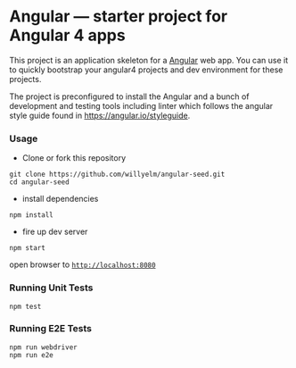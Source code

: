 # Angular — starter project for Angular 4 apps

This project is an application skeleton for a [Angular][angular] web app. You can use it
to quickly bootstrap your angular4 projects and dev environment for these projects.

The project is preconfigured to install the Angular and a bunch of development and testing tools including linter which follows the angular style guide found in https://angular.io/styleguide.

### Usage

- Clone or fork this repository
```
git clone https://github.com/willyelm/angular-seed.git
cd angular-seed
```

- install dependencies
```
npm install
```

- fire up dev server
```
npm start
```
open browser to [`http://localhost:8080`](http://localhost:8080)

### Running Unit Tests
```
npm test
```
### Running E2E Tests
```
npm run webdriver
npm run e2e
```


[Angular]: https://angular.io/
